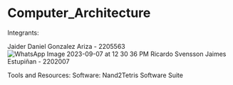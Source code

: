 # Computer_Architecture

Integrants:

Jaider Daniel Gonzalez Ariza - 2205563
![WhatsApp Image 2023-09-07 at 12 30 36 PM](https://github.com/Jaider1727/computer_architecture/assets/132866666/fcfae7b8-e25e-46ed-ba6b-7f2468e7ba1c)
Ricardo Svensson Jaimes Estupiñan - 2202007


Tools and Resources:
Software: Nand2Tetris Software Suite
